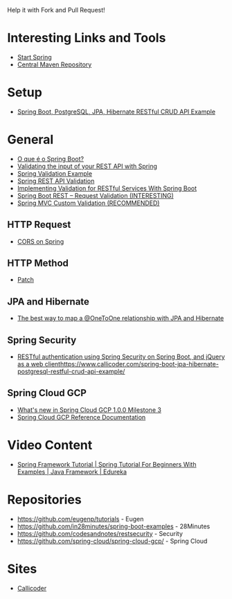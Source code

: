 Help it with Fork and Pull Request!

# Interesting Links and Tools
- [Start Spring](http://start.spring.io/)
- [Central Maven Repository](https://search.maven.org/)

# Setup
- [Spring Boot, PostgreSQL, JPA, Hibernate RESTful CRUD API Example](https://www.callicoder.com/spring-boot-jpa-hibernate-postgresql-restful-crud-api-example/)

# General
- [O que é o Spring Boot?](http://blog.algaworks.com/spring-boot/)
- [Validating the input of your REST API with Spring](https://g00glen00b.be/validating-the-input-of-your-rest-api-with-spring/)
- [Spring Validation Example](http://www.bbenson.co/post/spring-validations-with-examples/)
- [Spring REST API Validation](https://www.mkyong.com/spring-mvc/spring-rest-api-validation/)
- [Implementing Validation for RESTful Services With Spring Boot](https://dzone.com/articles/implementing-validation-for-restful-services-with)
- [Spring Boot REST – Request Validation (INTERESTING)](https://lmonkiewicz.com/programming/get-noticed-2017/spring-boot-rest-request-validation/)
- [Spring MVC Custom Validation (RECOMMENDED)](https://www.baeldung.com/spring-mvc-custom-validator)

## HTTP Request
- [CORS on Spring](https://stackoverflow.com/questions/36809528/spring-boot-cors-filter-cors-preflight-channel-did-not-succeed)

## HTTP Method
- [Patch](https://github.com/countrogue/spring-http-patch-example/blob/master/src/main/java/com/countrogue/spring/business/asset/controller/AssetController.java)

## JPA and Hibernate
- [The best way to map a @OneToOne relationship with JPA and Hibernate](https://vladmihalcea.com/the-best-way-to-map-a-onetoone-relationship-with-jpa-and-hibernate/)

## Spring Security

- [RESTful authentication using Spring Security on Spring Boot, and jQuery as a web client](https://www.codesandnotes.be/2014/10/31/restful-authentication-using-spring-security-on-spring-boot-and-jquery-as-a-web-client/)https://www.callicoder.com/spring-boot-jpa-hibernate-postgresql-restful-crud-api-example/

## Spring Cloud GCP
- [What's new in Spring Cloud GCP 1.0.0 Milestone 3](https://spring.io/blog/2018/04/16/what-s-new-in-spring-cloud-gcp-1-0-0-milestone-3)
- [Spring Cloud GCP Reference Documentation](https://docs.spring.io/spring-cloud-gcp/docs/1.0.0.M3/reference/htmlsingle/)

# Video Content
- [Spring Framework Tutorial | Spring Tutorial For Beginners With Examples | Java Framework | Edureka](https://www.youtube.com/watch?v=rMLP-NEPgnM)

# Repositories
- https://github.com/eugenp/tutorials - Eugen
- https://github.com/in28minutes/spring-boot-examples - 28Minutes
- https://github.com/codesandnotes/restsecurity - Security
- https://github.com/spring-cloud/spring-cloud-gcp/ - Spring Cloud

# Sites
- [Callicoder](https://www.callicoder.com/categories/spring-boot/)

